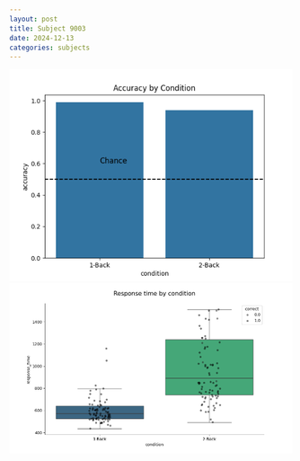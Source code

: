 ```yaml
---
layout: post
title: Subject 9003
date: 2024-12-13
categories: subjects
---
```


![](data/9003/run-4/9003_ATS_acc.png)
![](data/9003/run-4/9003_ATS_rt.png)
